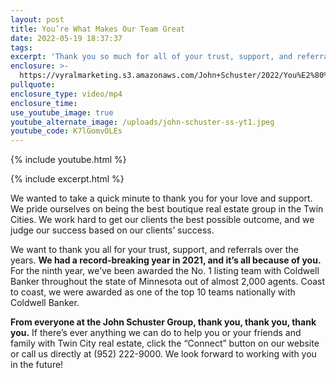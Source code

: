 ```yaml
---
layout: post
title: You’re What Makes Our Team Great
date: 2022-05-19 18:37:37
tags:
excerpt: 'Thank you so much for all of your trust, support, and referrals. '
enclosure: >-
  https://vyralmarketing.s3.amazonaws.com/John+Schuster/2022/You%E2%80%99re+What+Makes+Our+Team+Great.mp4
pullquote:
enclosure_type: video/mp4
enclosure_time:
use_youtube_image: true
youtube_alternate_image: /uploads/john-schuster-ss-yt1.jpeg
youtube_code: K7lGomvOLEs
---
```

{% include youtube.html %}

{% include excerpt.html %}

We wanted to take a quick minute to thank you for your love and support. We pride ourselves on being the best boutique real estate group in the Twin Cities. We work hard to get our clients the best possible outcome, and we judge our success based on our clients’ success.

We want to thank you all for your trust, support, and referrals over the years. **We had a record-breaking year in 2021, and it’s all because of you.** For the ninth year, we’ve been awarded the No. 1 listing team with Coldwell Banker throughout the state of Minnesota out of almost 2,000 agents. Coast to coast, we were awarded as one of the top 10 teams nationally with Coldwell Banker.

**From everyone at the John Schuster Group, thank you, thank you, thank you.** If there’s ever anything we can do to help you or your friends and family with Twin City real estate, click the “Connect” button on our website or call us directly at (952) 222-9000. We look forward to working with you in the future\!
